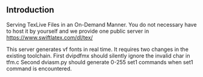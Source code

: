 ## Introduction
Serving TexLive Files in an On-Demand Manner. You do not necessary have to host it by yourself and we provide one public server in https://www.swiftlatex.com/dl/tex/<FileYouWant>

This server generates vf fonts in real time.
It requires two changes in the existing toolchain.
First dvipdfmx should silently ignore the invalid char in tfm.c
Second dviasm.py should generate 0-255 set1 commands when set1 command is encountered.

 
